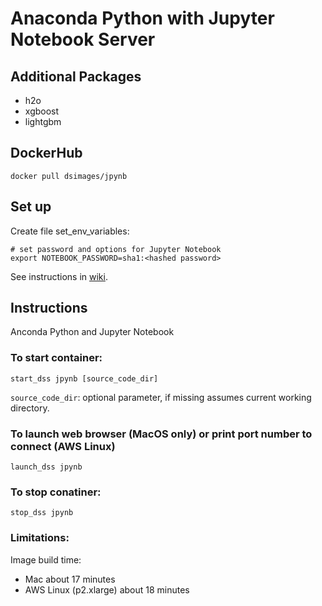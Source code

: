 # Anaconda Python with Jupyter Notebook Server

## Additional Packages
* h2o
* xgboost
* lightgbm

## DockerHub
`docker pull dsimages/jpynb`

## Set up

Create file set_env_variables:
```
# set password and options for Jupyter Notebook
export NOTEBOOK_PASSWORD=sha1:<hashed password>
```

See instructions in [wiki](https://github.com/jimthompson5802/datascience_containers/wiki/Hashed-Password-for-Jupyter-Notebooks).

## Instructions

Anconda Python and Jupyter Notebook

### To start container:
```
start_dss jpynb [source_code_dir]
```
`source_code_dir`: optional parameter, if missing assumes current working directory.

### To launch web browser (MacOS only) or print port number to connect (AWS Linux)
```
launch_dss jpynb
```

### To stop conatiner:
```
stop_dss jpynb
```

### Limitations:
Image build time:
* Mac about 17 minutes
* AWS Linux (p2.xlarge) about 18 minutes
